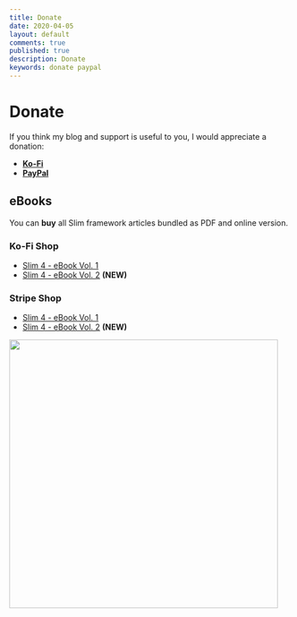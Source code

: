 ```yaml
---
title: Donate
date: 2020-04-05
layout: default
comments: true
published: true
description: Donate
keywords: donate paypal 
---
```


# Donate

If you think my blog and support is useful to you, I would appreciate a donation:

* **[Ko-Fi](https://ko-fi.com/dopitz)**
* **[PayPal](https://www.paypal.me/dopitz)**

## eBooks

You can **buy** all Slim framework articles bundled as PDF and online version.

### Ko-Fi Shop

* [Slim 4 - eBook Vol. 1](https://ko-fi.com/s/5f182b4b22)
* [Slim 4 - eBook Vol. 2](https://ko-fi.com/dopitz) **(NEW)**

### Stripe Shop

* [Slim 4 - eBook Vol. 1](https://buy.stripe.com/3cs7ui5aP9bl156aEF)
* [Slim 4 - eBook Vol. 2](https://buy.stripe.com/00g5maeLpfzJ29a7su) **(NEW)**

<div style="text-align: left;">
<a href="https://ko-fi.com/s/5f182b4b22" target="_blank">
<img src="https://user-images.githubusercontent.com/781074/92961116-0293a880-f46f-11ea-9e84-90ef9781e0c8.png" 
    width="480">
</a>
</div>
